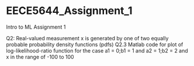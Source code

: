 # EECE5644_Assignment_1
Intro to ML Assignment 1

Q2: Real-valued measurement x is generated by one of two equally probable probability
density functions (pdfs)
    Q2.3 Matlab code for plot of log-likelihood-ratio function for the case a1 = 0;b1 = 1 and a2 =
         1;b2 = 2 and x in the range of -100 to 100
